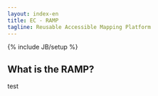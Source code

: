 ```yaml
---
layout: index-en
title: EC - RAMP
tagline: Reusable Accessible Mapping Platform
---
```

{% include JB/setup %}

## What is the RAMP?


test
